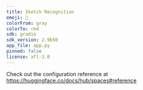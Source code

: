 ```yaml
---
title: Sketch Recognition
emoji: 🐨
colorFrom: gray
colorTo: red
sdk: gradio
sdk_version: 2.9b50
app_file: app.py
pinned: false
license: afl-3.0
---
```


Check out the configuration reference at https://huggingface.co/docs/hub/spaces#reference
